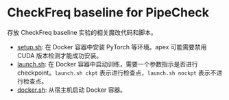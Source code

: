 # CheckFreq baseline for PipeCheck

存放 CheckFreq baseline 实验的相关魔改代码和脚本。

- [setup.sh](setup.sh): 在 Docker 容器中安装 PyTorch 等环境。apex 可能需要禁用 CUDA 版本检测才能成功安装。
- [launch.sh](launch.sh): 在 Docker 容器中启动训练，需要一个参数指示是否进行 checkpoint。`launch.sh ckpt` 表示进行检查点，`launch.sh nockpt` 表示不进行检查点。
- [docker.sh](docker.sh): 从宿主机启动 Docker 容器。
